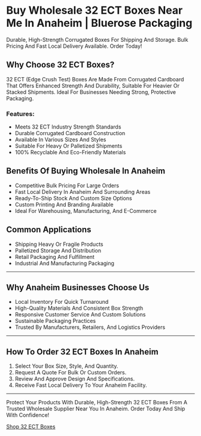 # Buy Wholesale 32 ECT Boxes Near Me In Anaheim | Bluerose Packaging

Durable, High-Strength Corrugated Boxes For Shipping And Storage. Bulk Pricing And Fast Local Delivery Available. Order Today!

## Why Choose 32 ECT Boxes?

32 ECT (Edge Crush Test) Boxes Are Made From Corrugated Cardboard That Offers Enhanced Strength And Durability, Suitable For Heavier Or Stacked Shipments. Ideal For Businesses Needing Strong, Protective Packaging.

### Features:

- Meets 32 ECT Industry Strength Standards  
- Durable Corrugated Cardboard Construction  
- Available In Various Sizes And Styles  
- Suitable For Heavy Or Palletized Shipments  
- 100% Recyclable And Eco-Friendly Materials  

## Benefits Of Buying Wholesale In Anaheim

- Competitive Bulk Pricing For Large Orders  
- Fast Local Delivery In Anaheim And Surrounding Areas  
- Ready-To-Ship Stock And Custom Size Options  
- Custom Printing And Branding Available  
- Ideal For Warehousing, Manufacturing, And E-Commerce  

## Common Applications

- Shipping Heavy Or Fragile Products  
- Palletized Storage And Distribution  
- Retail Packaging And Fulfillment  
- Industrial And Manufacturing Packaging  

---

## Why Anaheim Businesses Choose Us

- Local Inventory For Quick Turnaround  
- High-Quality Materials And Consistent Box Strength  
- Responsive Customer Service And Custom Solutions  
- Sustainable Packaging Practices  
- Trusted By Manufacturers, Retailers, And Logistics Providers  

---

## How To Order 32 ECT Boxes In Anaheim

1. Select Your Box Size, Style, And Quantity.  
2. Request A Quote For Bulk Or Custom Orders.  
3. Review And Approve Design And Specifications.  
4. Receive Fast Local Delivery To Your Anaheim Facility.  

---

Protect Your Products With Durable, High-Strength 32 ECT Boxes From A Trusted Wholesale Supplier Near You In Anaheim. Order Today And Ship With Confidence!

[Shop 32 ECT Boxes](https://www.bluerosepackaging.com/product/32-ect-boxes/)
